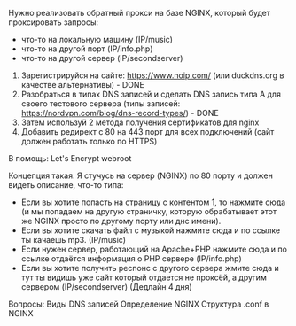Нужно реализовать обратный прокси на базе NGINX, который будет проксировать запросы: 
* что-то на локальную машину (IP/music)
* что-то на другой порт (IP/info.php)
* что-то на другой сервер (IP/secondserver)

1. Зарегистрируйся на сайте: https://www.noip.com/ (или duckdns.org в качестве альтернативы) - DONE
2. Разобраться в типах DNS записей и сделать DNS запись типа А для своего тестового сервера (типы записей: https://nordvpn.com/blog/dns-record-types/) - DONE
3. Затем используй 2 метода получения сертификатов для nginx
4. Добавить редирект с 80 на 443 порт для всех подключений (cайт должен работать только по HTTPS)

В помощь:
Let's Encrypt
webroot

Концепция такая:
Я стучусь на сервер (NGINX) по 80 порту и должен видеть описание, что-то типа:
* Если вы хотите попасть на страницу с контентом 1, то нажмите сюда (и мы попадаем на другую страничку, которую обрабатывает этот же NGINX просто по другому порту или днс имени).
* Если вы хотите скачать файл с музыкой нажмите сюда и по ссылке ты качаешь mp3. (IP/music)
* Если нужен сервер, работающий на Apache+PHP нажмите сюда и по ссылке отдаётся информация о PHP сервере (IP/info.php)
* Если вы хотите получить респонс с другого сервера жмите сюда и тут ты видишь уже сайт который отдается не проксёй, а другим сервером (IP/secondserver)
(Дедлайн 4 дня)

Вопросы:
Виды DNS записей
Определение NGINX
Структура .conf в NGINX